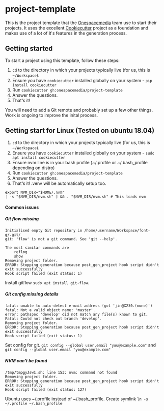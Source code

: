 # project-template

This is the project template that the [Onespacemedia](http://www.onespacemedia.com) team use to start their projects. It uses the excellent [Cookiecutter](https://github.com/audreyr/cookiecutter) project as a foundation and makes use of a lot of it's features in the generation process.

## Getting started

To start a project using this template, follow these steps:

1. `cd` to the directory in which your projects typically live (for us, this is `~/Workspace`).
2. Ensure you have `cookiecutter` installed globally on your system - ```pip install cookiecutter```
3. Run `cookiecutter gh:onespacemedia/project-template`
4. Answer the questions.
5. That's it!

You will need to add a Git remote and probably set up a few other things. Work is ongoing to improve the inital process.


## Getting start for Linux (Tested on ubuntu 18.04)

1. `cd` to the directory in which your projects typically live (for us, this is `~/Workspace`).
2. Ensure you have `cookiecutter` installed globally on your system - ```sudo apt install cookiecutter```
3. Ensure nvm line is in your bash profile (~/.profile or ~/.bash_profile depending on distro)
4. Run `cookiecutter gh:onespacemedia/project-template`
5. Answer the questions.
6. That's it! .venv will be automatically setup too.

```
export NVM_DIR="$HOME/.nvm"
[ -s "$NVM_DIR/nvm.sh" ] && . "$NVM_DIR/nvm.sh" # This loads nvm
```

#### Common issues

##### Git flow missing

```
Initialised empty Git repository in /home/username/Workspace/font-g/.git/
git: 'flow' is not a git command. See 'git --help'.

The most similar commands are
	reflog
	show
Removing project folder.
ERROR: Stopping generation because post_gen_project hook script didn't exit successfully
Hook script failed (exit status: 1)
```

Install gitflow `sudo apt install git-flow`.

##### Git config missing details

```
fatal: unable to auto-detect e-mail address (got 'jin@X230.(none)')
fatal: Not a valid object name: 'master'.
error: pathspec 'develop' did not match any file(s) known to git.
Fatal: Could not check out branch 'develop'.
Removing project folder.
ERROR: Stopping generation because post_gen_project hook script didn't exit successfully
Hook script failed (exit status: 1)
```

Set config for git. `git config --global user.email "you@example.com"`
and `git config --global user.email "you@example.com"`

##### NVM can't be found

```
/tmp/tmpgyJsw1.sh: line 153: nvm: command not found
Removing project folder.
ERROR: Stopping generation because post_gen_project hook script didn't exit successfully
Hook script failed (exit status: 127)
```

Ubuntu uses ~/.profile instead of ~/.bash_profile. Create symlink `ln -s ~/.profile ~/.bash_profile`
